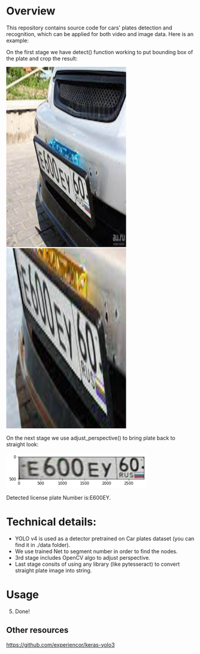 # Overview

This repository contains source code for cars' plates detection and recognition, which can be applied for both video and image data.
Here is an example:


On the first stage we have detect() function working to put bounding box of the plate and crop the result:

<img src='images/9.jpeg' width=320 height=480>  <img src='images/crop_11.png' width=320 height=480>

On the next stage we use adjust_perspective() to bring plate back to straight look:

<img src='images/adjusted.png' width=375 height=94>

Detected license plate Number is:E600EY.

# Technical details:

* YOLO v4 is used as a detector pretrained on Car plates dataset (you can find it in ./data folder).
* We use trained Net to segment number in order to find the nodes.
* 3rd stage includes OpenCV algo to adjust perspective. 
* Last stage consits of using any library (like pytesseract) to convert straight plate image into string.




# Usage


5. Done!

## Other resources
https://github.com/experiencor/keras-yolo3
